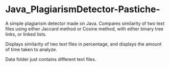 # Java_PlagiarismDetector-Pastiche-
A simple plagiarism detector made on Java. 
Compares similarity of two text files using either Jaccard method or Cosine method, with either binary tree links, or linked lists.

Displays similarity of two text files in percentage, and displays the amount of time taken to analyze.

Data folder just contains different text files.
